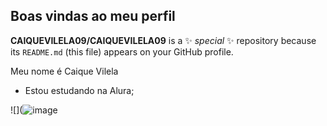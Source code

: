 ## Boas vindas ao meu perfil


**CAIQUEVILELA09/CAIQUEVILELA09** is a ✨ _special_ ✨ repository because its `README.md` (this file) appears on your GitHub profile.

Meu nome é Caique Vilela 
- Estou estudando na Alura;


![](![image](https://github.com/CAIQUEVILELA09/CAIQUEVILELA09/assets/174539589/40dea998-1a2f-4f5c-9a19-4610d73df549)

  

